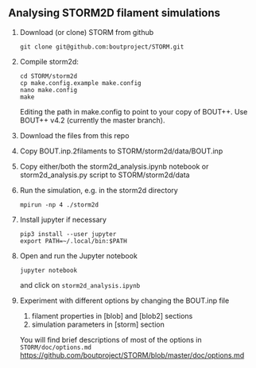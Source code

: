 Analysing STORM2D filament simulations
--------------------------------------

1. Download (or clone) STORM from github
   ```
   git clone git@github.com:boutproject/STORM.git
   ```

1. Compile storm2d:
   ```
   cd STORM/storm2d
   cp make.config.example make.config
   nano make.config
   make
   ```
   Editing the path in make.config to point to your copy of BOUT++.
   Use BOUT++ v4.2 (currently the master branch).

1. Download the files from this repo

1. Copy BOUT.inp.2filaments to STORM/storm2d/data/BOUT.inp

1. Copy either/both the storm2d_analysis.ipynb notebook or storm2d_analysis.py
   script to STORM/storm2d/data

1. Run the simulation, e.g. in the storm2d directory
   ```
   mpirun -np 4 ./storm2d
   ```

1. Install jupyter if necessary
   ```
   pip3 install --user jupyter
   export PATH=~/.local/bin:$PATH
   ```

1. Open and run the Jupyter notebook
   ```
   jupyter notebook
   ```
   and click on `storm2d_analysis.ipynb`

1. Experiment with different options by changing the BOUT.inp file
   1. filament properties in [blob] and [blob2] sections
   1. simulation parameters in [storm] section

   You will find brief descriptions of most of the options in
   `STORM/doc/options.md`  
   https://github.com/boutproject/STORM/blob/master/doc/options.md
